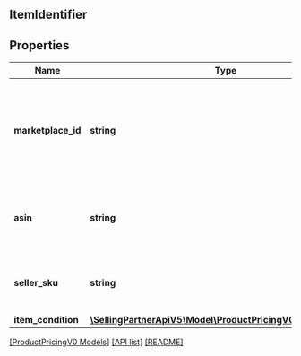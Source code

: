 ## ItemIdentifier

## Properties

Name | Type | Description | Notes
------------ | ------------- | ------------- | -------------
**marketplace_id** | **string** | A marketplace identifier. Specifies the marketplace from which prices are returned. |
**asin** | **string** | The Amazon Standard Identification Number (ASIN) of the item. | [optional]
**seller_sku** | **string** | The seller stock keeping unit (SKU) of the item. | [optional]
**item_condition** | [**\SellingPartnerApiV5\Model\ProductPricingV0\ConditionType**](ConditionType.md) |  |

[[ProductPricingV0 Models]](../) [[API list]](../../Api) [[README]](../../../README.md)
